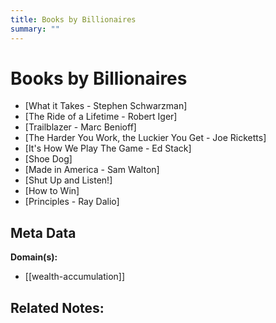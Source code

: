 ```yaml
---
title: Books by Billionaires
summary: ""
---
```


# Books by Billionaires

* [What it Takes - Stephen Schwarzman]
* [The Ride of a Lifetime - Robert Iger]
* [Trailblazer - Marc Benioff]
* [The Harder You Work, the Luckier You Get - Joe Ricketts]
* [It's How We Play The Game - Ed Stack]
* [Shoe Dog]
* [Made in America - Sam Walton]
* [Shut Up and Listen!]
* [How to Win]
* [Principles - Ray Dalio]


## Meta Data

**Domain(s):**
- [[wealth-accumulation]]

**Related Notes:**
- 
